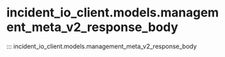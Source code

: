 # incident_io_client.models.management_meta_v2_response_body

::: incident_io_client.models.management_meta_v2_response_body

